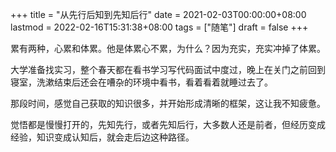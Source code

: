+++
title = "从先行后知到先知后行"
date = 2021-02-03T00:00:00+08:00
lastmod = 2022-02-16T15:31:38+08:00
tags = ["随笔"]
draft = false
+++

累有两种，心累和体累。他是体累心不累，为什么？因为充实，充实冲掉了体累。

大学准备找实习，整个春天都在看书学习写代码面试中度过，晚上在关门之前回到寝室，洗漱结束后还会在嘈杂的环境中看书，看着看着就睡过去了。

那段时间，感觉自己获取的知识很多，并开始形成清晰的框架，这让我不知疲惫。

觉悟都是慢慢打开的，先知先行，或者先知后行，大多数人还是前者，但经历变成经验，知识变成认知后，就会走后边这种路径。